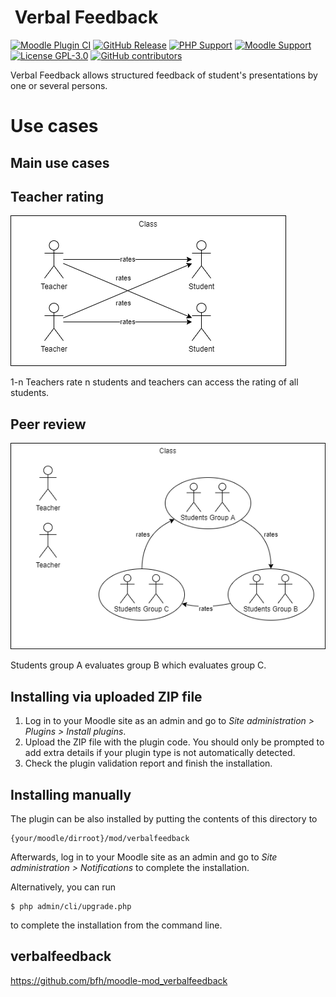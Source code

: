 # <img alt="" src="https://raw.githubusercontent.com/bfh/moodle-mod_verbalfeedback/main/pix/monologo.svg" width="64" style="max-width: 64px; vertical-align: middle;"> Verbal Feedback
[![Moodle Plugin CI](https://github.com/bfh/moodle-mod_verbalfeedback/workflows/Moodle%20Plugin%20CI/badge.svg?branch=main)](https://github.com/bfh/moodle-mod_verbalfeedback/actions?query=workflow%3A%22Moodle+Plugin+CI%22+branch%3Amain)
[![GitHub
Release](https://img.shields.io/github/release/bfh/moodle-mod_verbalfeedback.svg)](https://github.com/bfh/moodle-mod_verbalfeedback/releases)
[![PHP Support](https://img.shields.io/badge/php-7.4--8.2-blue)](https://github.com/bfh/moodle-mod_verbalfeedback/actions)
[![Moodle Support](https://img.shields.io/badge/Moodle-4.1--4.3-orange)](https://github.com/bfh/moodle-mod_verbalfeedback/actions)
[![License GPL-3.0](https://img.shields.io/github/license/bfh/moodle-mod_verbalfeedback?color=lightgrey)](https://github.com/bfh/moodle-mod_verbalfeedback/blob/main/LICENSE)
[![GitHub contributors](https://img.shields.io/github/contributors/bfh/moodle-mod_verbalfeedback)](https://github.com/bfh/moodle-mod_verbalfeedback/graphs/contributors)

Verbal Feedback allows structured feedback of student's presentations by one or several persons.

# Use cases
## Main use cases

## Teacher rating
![Teacher rating stundents](./docs/img/core_use_case_teacher_students.png)

1-n Teachers rate n students and teachers can access the rating of all students.

## Peer review
![Peer review with student groups](./docs/img/core_use_case_peer_review.png)

Students group A evaluates group B which evaluates group C.

## Installing via uploaded ZIP file ##

1. Log in to your Moodle site as an admin and go to _Site administration >
   Plugins > Install plugins_.
2. Upload the ZIP file with the plugin code. You should only be prompted to add
   extra details if your plugin type is not automatically detected.
3. Check the plugin validation report and finish the installation.

## Installing manually ##

The plugin can be also installed by putting the contents of this directory to

    {your/moodle/dirroot}/mod/verbalfeedback

Afterwards, log in to your Moodle site as an admin and go to _Site administration >
Notifications_ to complete the installation.

Alternatively, you can run

    $ php admin/cli/upgrade.php

to complete the installation from the command line.

## verbalfeedback
https://github.com/bfh/moodle-mod_verbalfeedback
